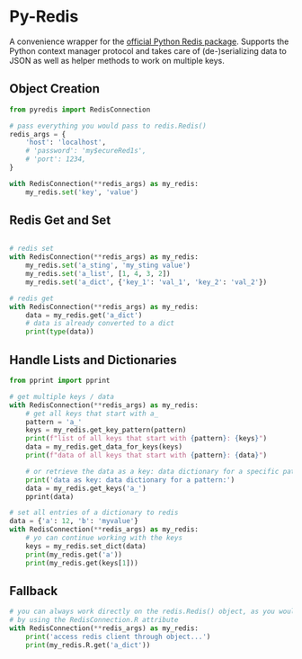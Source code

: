 # Py-Redis

A convenience wrapper for the [official Python Redis package](https://pypi.org/project/redis/). 
Supports the Python context manager protocol and takes care of (de-)serializing data to JSON 
as well as helper methods to work on multiple keys.

## Object Creation

```python
from pyredis import RedisConnection

# pass everything you would pass to redis.Redis()
redis_args = {
    'host': 'localhost',
    # 'password': 'my$ecureRed1s',
    # 'port': 1234,
}

with RedisConnection(**redis_args) as my_redis:
    my_redis.set('key', 'value')

```

## Redis Get and Set

```python

# redis set
with RedisConnection(**redis_args) as my_redis:
    my_redis.set('a_sting', 'my_sting value')
    my_redis.set('a_list', [1, 4, 3, 2])
    my_redis.set('a_dict', {'key_1': 'val_1', 'key_2': 'val_2'})

# redis get
with RedisConnection(**redis_args) as my_redis:
    data = my_redis.get('a_dict')
    # data is already converted to a dict
    print(type(data))

```

## Handle Lists and Dictionaries

```python
from pprint import pprint

# get multiple keys / data
with RedisConnection(**redis_args) as my_redis:
    # get all keys that start with a_
    pattern = 'a_'
    keys = my_redis.get_key_pattern(pattern)
    print(f"list of all keys that start with {pattern}: {keys}")
    data = my_redis.get_data_for_keys(keys)
    print(f"data of all keys that start with {pattern}: {data}")

    # or retrieve the data as a key: data dictionary for a specific pattern
    print('data as key: data dictionary for a pattern:')
    data = my_redis.get_keys('a_')
    pprint(data)

# set all entries of a dictionary to redis
data = {'a': 12, 'b': 'myvalue'}
with RedisConnection(**redis_args) as my_redis:
    # yo can continue working with the keys
    keys = my_redis.set_dict(data)
    print(my_redis.get('a'))
    print(my_redis.get(keys[1]))
```

## Fallback

```python
# you can always work directly on the redis.Redis() object, as you would with the official package,
# by using the RedisConnection.R attribute
with RedisConnection(**redis_args) as my_redis:
    print('access redis client through object...')
    print(my_redis.R.get('a_dict'))
```
